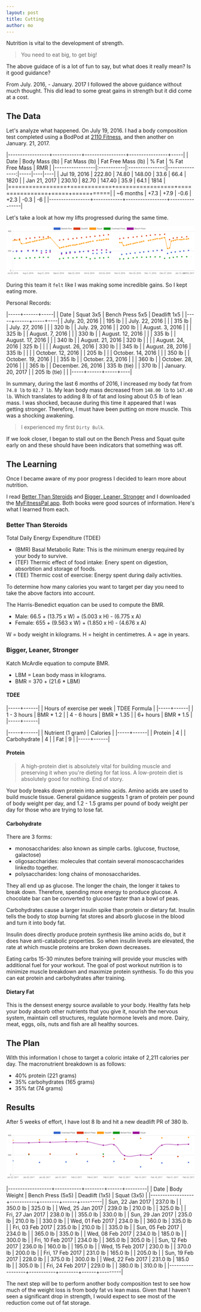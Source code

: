 ```yaml
---
layout: post
title: Cutting
author: mo
---
```


Nutrition is vital to the development of strength. 

> You need to eat big, to get big!

The above guidace of is a lot of fun to say, but what does it really
mean? Is it good guidance?

From July. 2016, - January. 2017 I followed the above guidance without
much thought. This did lead to some great gains in strength but it did
come at a cost.

## The Data

Let's analyze what happened. On July 19, 2016. I had a body composition
test completed using a BodPod at [2110 Fitness](http://2110fitness.com/), and then another on
January. 21, 2017.

|-----------------+------------+-----------------+----------------+-----|
| Date | Body Mass (lb) | Fat Mass (lb) | Fat Free Mass (lb) | % Fat | % Fat Free Mass | RMR |
|-----------------|:-----------|:---------------:|---------------:|-----|----|----|
| Jul 19, 2016 | 222.80 | 74.80 | 148.00 | 33.6 | 66.4 | 1820 |
| Jan 21, 2017 | 230.10 | 82.70 | 147.40 | 35.9 | 64.1 | 1814 |
|=================+============+=================+================+=====+=====+=====|
| ~6 months     | +7.3            | +7.9 | -0.6 | +2.3 | -0.3 | -6 |
|-----------------+------------+-----------------+----------------|

Let's take a look at how my lifts progressed during the same time.

![all lifts between 2016-07-19 and 2017-01-21](/assets/2016-2017-all.png)

During this team it `felt` like I was making some incredible gains. So I
kept eating more. 

Personal Records:

|-----+------+-----|
| Date | Squat 3x5 | Bench Press 5x5 | Deadlift 1x5 |
|-----+------+-----+----|
| July. 20, 2016 | | 195 lb |
| July. 22, 2016 | | | 315 lb |
| July. 27, 2016 | | | 320 lb |
| July. 29, 2016 | | 200 lb |
| August. 3, 2016 | | | 325 lb |
| August. 7, 2016 | | | 330 lb |
| August. 12, 2016 | | | 335 lb |
| August. 17, 2016 | | | 340 lb |
| August. 21, 2016 | 320 lb | | |
| August. 24, 2016 | 325 lb | | |
| August. 26, 2016 | 330 lb | | 345 lb |
| August. 28, 2016 | 335 lb | | |
| October. 12, 2016 | | 205 lb | |
| October. 14, 2016 | | | 350 lb |
| October. 19, 2016 | | | 355 lb |
| October. 23, 2016 | | | 360 lb |
| October. 28, 2016 | | | 365 lb |
| December. 26, 2016 | 335 lb (tie) | | 370 lb |
| January. 20, 2017 | | 205 lb (tie) | |
|-----+------+-----+----|

In summary, during the last 6 months of 2016, I increased my body fat 
from `74.8 lb` to `82.7 lb`. My lean body mass decreased from `148.00 lb` to
`147.40 lb`. Which translates to adding 8 lb of fat and losing about
0.5 lb of lean mass. I was shocked, because during this time it appeared
that I was getting stronger. Therefore, I must have been putting on more
muscle. This was a shocking awakening. 

> I experienced my first `Dirty Bulk`. 

If we look closer, I began to stall out on the Bench Press and Squat
quite early on and these should have been indicators that something was
off.

## The Learning

Once I became aware of my poor progress I decided to learn more about
nutrition.

I read [Better Than Steroids](http://amzn.to/2mwYpBh) and [Bigger, Leaner, Stronger](http://amzn.to/2mpMEgP) 
and I downloaded the [MyFitnessPal app](http://www.myfitnesspal.com/).
Both books were good sources of information. Here's what I learned from each.

### Better Than Steroids

Total Daily Energy Expenditure (TDEE)

* (BMR) Basal Metabolic Rate: This is the minimum energy required by your body
  to survive.
* (TEF) Thermic effect of food intake: Enery spent on digestion,
  absorbtion and storage of foods.
* (TEE) Thermic cost of exercise: Energy spent during daily activities.

To determine how many calories you want to target per day you need to
take the above factors into account.

The Harris-Benedict equation can be used to compute the BMR.

* Male: 66.5 + (13.75 x W) + (5.003 x H) - (6.775 x A)
* Female: 655 + (9.563 x W) + (1.850 x H) - (4.676 x A)

W = body weight in kilograms.
H = height in centimetres.
A = age in years.

### Bigger, Leaner, Stronger

Katch McArdle equation to compute BMR.

* LBM = Lean body mass in kilograms.
* BMR = 370 + (21.6 * LBM)

#### TDEE

|-----+------|
| Hours of exercise per week | TDEE Formula |
|-----+------|
| 1 - 3 hours | BMR * 1.2 |
| 4 - 6 hours | BMR * 1.35 |
| 6+ hours | BMR * 1.5 |
|-----+------|

|-----+------|
| Nutrient (1 gram) | Calories |
|-----+------|
| Protein | 4 |
| Carbohydrate | 4 |
| Fat | 9 |
|-----+------|

#### Protein

> A high-protein diet is absolutely vital for building muscle and
> preserving it when you're dieting for fat loss. A low-protein diet is
> absolutely good for nothing. End of story.

Your body breaks down protein into amino acids. Amino acids are used to
build muscle tissue. General guidance suggests 1 gram of protein per
pound of body weight per day, and 1.2 - 1.5 grams per pound of body
weight per day for those who are trying to lose fat.

#### Carbohydrate

There are 3 forms:

* monosaccharides: also known as simple carbs. (glucose, fructose, galactose)
* oligosaccharides: molecules that contain several monoscaccharides
  linkedto together.
* polysaccharides: long chains of monosaccharides.

They all end up as glucose. The longer the chain, the longer it takes to
break down. Therefore, spending more energy to produce glucose. A
chocolate bar can be converted to glucose faster than a bowl of peas.

Carbohydrates cause a larger insulin spike than protein or dietary fat.
Insulin tells the body to stop burning fat stores and absorb glucose in the
blood and turn it into body fat.

Insulin does directly produce protein synthesis like amino acids do, but
it does have anti-catabolic properties. So when insulin levels are
elevated, the rate at which muscle proteins are broken down decreases.

Eating carbs 15-30 minutes before training will provide your muscles
with additional fuel for your workout. The goal of post workout
nutrition is to minimize muscle breakdown and maximize protein
synthesis. To do this you can eat protein and carbohydrates after
training.

#### Dietary Fat

This is the densest energy source available to your body. Healthy fats
help your body absorb other nutrients that you give it, nourish the
nervous system, maintain cell structures, regulate hormone levels and
more. Dairy, meat, eggs, oils, nuts and fish are all healthy sources.

## The Plan

With this information I chose to target a coloric intake of 2,211
calories per day. The macronutrient breakdown is as follows:

* 40% protein (221 grams)
* 35% carbohydrates (165 grams)
* 35% fat (74 grams)

## Results

After 5 weeks of effort, I have lost 8 lb and hit a new deadlift PR of
380 lb.

![all lifts 5 week progress 2017-01-21](/assets/2017-5-week.png)

|------------------+-----------+--------+------+---------|
| Date             | Body Weight | Bench Press (5x5) | Deadlift (1x5) | Squat (3x5) |
|------------------+-----------+--------+------+---------|
| Sun, 22 Jan 2017 | 237.0 lb | | 350.0 lb | 325.0 lb |
| Wed, 25 Jan 2017 | 239.0 lb | 210.0 lb | | 325.0 lb |
| Fri, 27 Jan 2017 | 238.0 lb | | 355.0 lb | 330.0 lb |
| Sun, 29 Jan 2017 | 235.0 lb | 210.0 lb | | 330.0 lb |
| Wed, 01 Feb 2017 | 234.0 lb | | 360.0 lb | 335.0 lb |
| Fri, 03 Feb 2017 | 235.0 lb | 210.0 lb | | 335.0 lb |
| Sun, 05 Feb 2017 | 234.0 lb | | 365.0 lb | 335.0 lb |
| Wed, 08 Feb 2017 | 234.0 lb | 185.0 lb | | 300.0 lb |
| Fri, 10 Feb 2017 | 234.0 lb | | 365.0 lb | 305.0 lb |
| Sun, 12 Feb 2017 | 236.0 lb | 160.0 lb | | 195.0 lb |
| Wed, 15 Feb 2017 | 230.0 lb | | 370.0 lb | 200.0 lb |
| Fri, 17 Feb 2017 | 231.0 lb | 165.0 lb | | 205.0 lb |
| Sun, 19 Feb 2017 | 228.0 lb | | 375.0 lb | 300.0 lb |
| Wed, 22 Feb 2017 | 231.0 lb | 185.0 lb | | 305.0 lb |
| Fri, 24 Feb 2017 | 229.0 lb | | 380.0 lb | 310.0 lb |
|------------------+-----------+--------+------+---------|

The next step will be to perform another body composition test to see
how much of the weight loss is from body fat vs lean mass. Given that I
haven't seen a significant drop in strength, I would expect to see most
of the reduction come out of fat storage.
